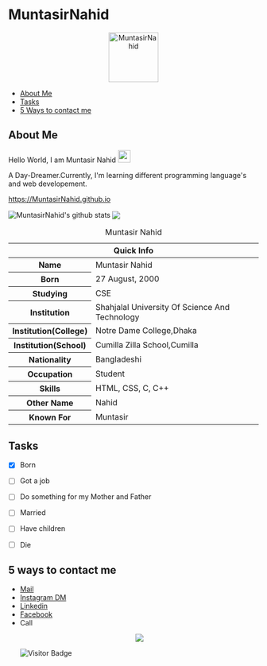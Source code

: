 # MuntasirNahid
<p align='center'><img src="https://amensah.com/ezcoder/extras/Easy_Coder_Logo_LowRes.jpg" alt="MuntasirNahid" width="100" height="100"></p>

* [About Me](#about-me)
* [Tasks](#tasks)
* [5 Ways to contact me](#5-ways-to-contact-me)

## About Me

Hello World, I am Muntasir Nahid <img src="https://media.giphy.com/media/hvRJCLFzcasrR4ia7z/giphy.gif" width="25px">

A Day-Dreamer.Currently, I'm learning different programming language's and web developement.

https://MuntasirNahid.github.io

<img align="center" src="https://github-readme-stats.vercel.app/api?username=MuntasirNahid&show_icons=true&include_all_commits=true&theme=radical" alt="MuntasirNahid's github stats" />
<img align="center" src="https://github-readme-stats.vercel.app/api/top-langs/?username=MuntasirNahid&layout=compact&theme=radical" />

<table>
<caption>Muntasir Nahid</caption>
<thead>
<tr>
<th colspan="2">Quick Info</th>
</tr>
</thead>
<tbody>
<tr><th scope='row'>Name</th><td>Muntasir Nahid</td></tr>
<tr><th scope='row'>Born</th><td><time datetime="2000-08-27 ">27 August, 2000</time></td></tr>
<tr><th scope='row'>Studying</th><td>CSE</td></tr>
<tr><th scope='row'>Institution</th><td>Shahjalal University Of Science And Technology</td></tr>
<tr><th scope='row'>Institution(College)</th><td>Notre Dame College,Dhaka</td></tr>
<tr><th scope='row'>Institution(School)</th><td>Cumilla Zilla School,Cumilla</td></tr>
<tr><th scope='row'>Nationality</th><td>Bangladeshi</td></tr>
<tr><th scope='row'>Occupation</th><td>Student</td></tr>
<tr><th scope='row'>Skills</th><td>HTML, CSS, C, C++</td></tr>
<tr><th scope='row'>Other Name</th><td>Nahid</td></tr>
<tr><th scope='row'>Known For</th><td>Muntasir</td></tr>
</tbody>
</table>

## Tasks

- [x] Born
- [ ] Got a job
- [ ] Do something for my Mother and Father
- [ ] Married
- [ ] Have children
- [ ] Die


## 5 ways to contact me

<ul>
<li><a href="muntasir19@student.sust.edu" rel="me">Mail</a>
<li><a href="https://www.instagram.com/muntasir_nahid/" rel="me">Instagram DM</a>
<li><a href="https://bd.linkedin.com/in/muntasir-nahid-b1634a1aa" rel="me">Linkedin</a>
<li><a href="https://www.facebook.com/muntasirmamun.nahid/" rel="me">Facebook</a>
<li>Call</li>
</li>
<p align='center'>
<img align='center' src="https://media.giphy.com/media/CcwLAV11cALh3OuEJ5/giphy.gif" >
</p

![Visitor Badge](https://visitor-badge.laobi.icu/badge?page_id=MuntasirNahid.MuntasirNahid)
